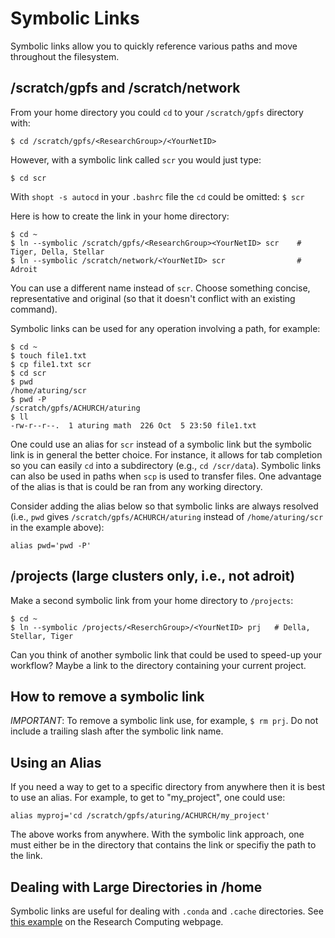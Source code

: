 # Symbolic Links

Symbolic links allow you to quickly reference various paths and move throughout the filesystem.

## /scratch/gpfs and /scratch/network

From your home directory you could `cd` to your `/scratch/gpfs` directory with:

```
$ cd /scratch/gpfs/<ResearchGroup>/<YourNetID>
```

However, with a symbolic link called `scr` you would just type:

```
$ cd scr
```

With `shopt -s autocd` in your `.bashrc` file the `cd` could be omitted: `$ scr` 

Here is how to create the link in your home directory:

```
$ cd ~
$ ln --symbolic /scratch/gpfs/<ResearchGroup><YourNetID> scr    # Tiger, Della, Stellar
$ ln --symbolic /scratch/network/<YourNetID> scr                # Adroit
```

You can use a different name instead of `scr`. Choose something concise, representative and original (so that it doesn't conflict with an existing command).

Symbolic links can be used for any operation involving a path, for example:

```
$ cd ~
$ touch file1.txt
$ cp file1.txt scr
$ cd scr
$ pwd
/home/aturing/scr
$ pwd -P
/scratch/gpfs/ACHURCH/aturing
$ ll
-rw-r--r--.  1 aturing math  226 Oct  5 23:50 file1.txt
```

One could use an alias for `scr` instead of a symbolic link but the symbolic link is in general the better choice. For instance, it allows for tab completion so you can easily `cd` into a subdirectory (e.g., `cd /scr/data`). Symbolic links can also be used in paths when `scp` is used to transfer files. One advantage of the alias is that is could be ran from any working directory. 

Consider adding the alias below so that symbolic links are always resolved (i.e., `pwd` gives `/scratch/gpfs/ACHURCH/aturing` instead of `/home/aturing/scr` in the example above):

```
alias pwd='pwd -P'
```

## /projects (large clusters only, i.e., not adroit)

Make a second symbolic link from your home directory to `/projects`:

```
$ cd ~
$ ln --symbolic /projects/<ReserchGroup>/<YourNetID> prj   # Della, Stellar, Tiger
```

Can you think of another symbolic link that could be used to speed-up your workflow? Maybe a link to the directory containing your current project.

## How to remove a symbolic link

*IMPORTANT*: To remove a symbolic link use, for example, `$ rm prj`. Do not include a trailing slash after the symbolic link name.

## Using an Alias

If you need a way to get to a specific directory from anywhere then it is best to use an alias. For example, to get to "my_project", one could use:

```
alias myproj='cd /scratch/gpfs/aturing/ACHURCH/my_project'
```

The above works from anywhere. With the symbolic link approach, one must either be in the directory that contains the link or specifiy the path to the link.

## Dealing with Large Directories in /home

Symbolic links are useful for dealing with `.conda` and `.cache` directories. See [this example](https://researchcomputing.princeton.edu/support/knowledge-base/checkquota#How-should-I-deal-with-large-Conda-environments-) on the Research Computing webpage.

